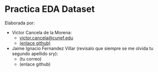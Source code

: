# Practica EDA Dataset

Elaborada por: 

- Víctor Cancela de la Morena: 
    - victor.cancela@cunef.edu
    - [(enlace github)](https://github.com/victorcancelad/EDA-Fraud.git)
- Jaime Ignacio Fernandez  Villar (revisalo que siempre se me olvida tu segundo apellido sry):
    - (tu correo)
    - (enlace github)


